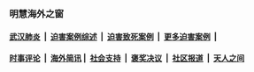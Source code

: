 
### 明慧海外之窗

####  [武汉肺炎](indexes/365.md?t=01280900) &nbsp;|&nbsp;  [迫害案例综述](indexes/328.md?t=01280900) &nbsp;|&nbsp; [迫害致死案例](indexes/277.md?t=01280900)  &nbsp;|&nbsp; [更多迫害案例](indexes/81.md?t=01280900)  &nbsp;|&nbsp; 
####  [时事评论](indexes/251.md?t=01280900) &nbsp;|&nbsp; [海外简讯](indexes/245.md?t=01280900)&nbsp;|&nbsp;  [社会支持](indexes/140.md?t=01280900) &nbsp;|&nbsp; [褒奖决议](indexes/282.md?t=01280900) &nbsp;|&nbsp; [社区报道](indexes/91.md?t=01280900)  &nbsp;|&nbsp; [天人之间](indexes/78.md?t=01280900) 


